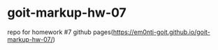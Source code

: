 # goit-markup-hw-07
repo for homework #7
github pages(https://em0nti-goit.github.io/goit-markup-hw-07/)
